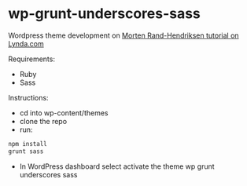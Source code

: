 # wp-grunt-underscores-sass
Wordpress theme development on [Morten Rand-Hendriksen tutorial on Lynda.com](https://www.lynda.com/Grunt-js-tutorials/WordPress-Developing-Sass-Grunt-js/372540-2.html)

Requirements:

- Ruby
- Sass

Instructions:

- cd into wp-content/themes
- clone the repo
- run:
```bash
npm install
grunt sass
```
- In WordPress dashboard select activate the theme wp grunt underscores sass

